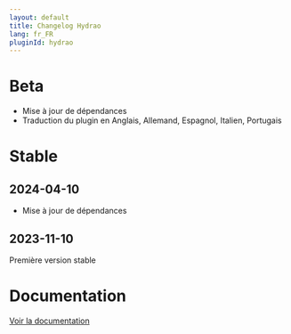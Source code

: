 ```yaml
---
layout: default
title: Changelog Hydrao
lang: fr_FR
pluginId: hydrao
---
```


# Beta

- Mise à jour de dépendances
- Traduction du plugin en Anglais, Allemand, Espagnol, Italien, Portugais

# Stable

## 2024-04-10

- Mise à jour de dépendances

## 2023-11-10

Première version stable

# Documentation

[Voir la documentation]({{site.baseurl}}/{{page.pluginId}}/{{page.lang}})
